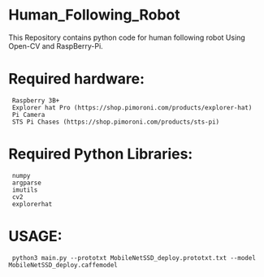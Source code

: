 # Human_Following_Robot
  This Repository contains python code for human following robot Using Open-CV and RaspBerry-Pi.
 
 # Required hardware: 
	 Raspberry 3B+
	 Explorer hat Pro (https://shop.pimoroni.com/products/explorer-hat)
	 Pi Camera
	 STS Pi Chases (https://shop.pimoroni.com/products/sts-pi)

# Required Python Libraries:
	 numpy
	 argparse
	 imutils
	 cv2
	 explorerhat

# USAGE:
	 python3 main.py --prototxt MobileNetSSD_deploy.prototxt.txt --model MobileNetSSD_deploy.caffemodel
